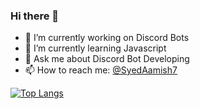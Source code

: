 ### Hi there 👋

- 🔭 I’m currently working on Discord Bots
- 🌱 I’m currently learning Javascript
- 💬 Ask me about Discord Bot Developing
- 📫 How to reach me: [@SyedAamish7](https://twitter.com/SyedAamish7)

[![Top Langs](https://github-readme-stats.vercel.app/api/top-langs/?username=anuraghazra)](https://github.com/anuraghazra/github-readme-stats)
